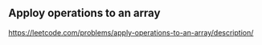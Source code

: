 ## Apploy operations to an array
https://leetcode.com/problems/apply-operations-to-an-array/description/
